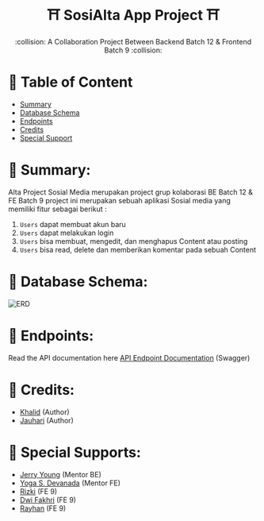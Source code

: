 <h1 align="center">⛩️ SosiAlta App Project ⛩️</h1>

<p align="center">
   :collision: A Collaboration Project Between Backend Batch 12 & Frontend Batch 9 :collision:
</div>

# 🔐 Table of Content

- [Summary](#summary)
- [Database Schema](#database-schema)
- [Endpoints](#endpoints)
- [Credits](#credits)
- [Special Support](#special-support)

# 📌 Summary:
Alta Project Sosial Media merupakan project grup kolaborasi BE Batch 12 & FE Batch 9
project ini merupakan sebuah aplikasi Sosial media yang memiliki fitur sebagai berikut :
1. `Users` dapat membuat akun baru
2. `Users` dapat melakukan login
3. `Users` bisa membuat, mengedit, dan menghapus Content atau posting
4. `Users` bisa read, delete dan memberikan komentar pada sebuah Content

# 📌 Database Schema:
![ERD](https://user-images.githubusercontent.com/31031665/197016470-fcfee354-2165-4947-b121-8314528b23cb.png)


# 📌 Endpoints:
Read the API documentation here [API Endpoint Documentation](https://app.swaggerhub.com/apis-docs/MHMDJAUHARI/Social-Media-App/1.0.0) (Swagger)

# 📌 Credits:
- [Khalid](https://github.com/khalidrianda) (Author)
- [Jauhari](https://github.com/muhdjau) (Author)

# 📌 Special Supports:
- [Jerry Young](https://github.com/jackthepanda96) (Mentor BE)
- [Yoga S. Devanada](https://github.com/devanada) (Mentor FE)
- [Rizki](https://github.com/RizuMong) (FE 9)
- [Dwi Fakhri](https://github.com/Dwifakhri) (FE 9)
- [Rayhan](https://github.com/rayhanrndy) (FE 9)
